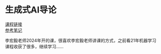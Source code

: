# 生成式AI导论

[课程链接](https://www.youtube.com/playlist?list=PLJV_el3uVTsPz6CTopeRp2L2t4aL_KgiI)  
[参考笔记](https://hackmd.io/@shaoeChen/HJPpiyAeC/https%3A%2F%2Fhackmd.io%2F%40shaoeChen%2FHJtmg9neR)

李宏毅老师2024年开的课，很喜欢李宏毅老师讲课的方式，之前看21年机器学习课程收获了很多，继续学习……
